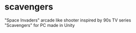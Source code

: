 # scavengers
"Space Invaders" arcade like shooter inspired by 90s TV series "Scavengers" for PC made in Unity
